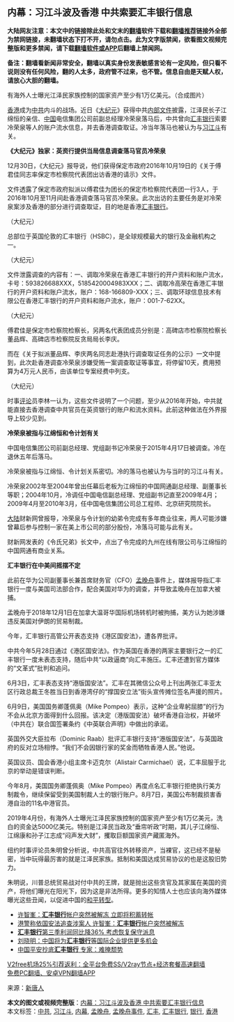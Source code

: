  <h2>内幕：习江斗波及香港 中共索要汇丰银行信息</h2> <p class="notice"><b>大陆网友注意：本文中的链接除此处和文末的<a href="https://github.com/bannedbook/fanqiang" >翻墙</a>软件下载和<a href="https://github.com/killgcd/justmysocks/blob/master/README.md">翻墙推荐</a>链接外全部为禁网链接，未翻墙状态下打不开，请勿点击。此为文字版禁闻，欲看图文视频完整版和更多禁闻，请下载<a href="https://github.com/bannedbook/fanqiang">翻墙软件或APP</a>后翻墙上禁闻网。</p><p>备注：翻墙看新闻非常安全，翻墙以真实身份发表敏感言论有一定风险，但只看不说则没有任何风险，翻的人太多，政府管不过来，也不管。信息自由是天赋人权，请放心大胆的翻墙。</b></p>  <div class="entry"> <p id="conimg">有海外人士曝光江泽民家族控制的国家资产至少有1万亿美元。（合成图片）</p> <p><a href="https://www.bannedbook.org/bnews/tag/%e9%a6%99%e6%b8%af/" class="st_tag internal_tag" rel="tag" title="标签 香港 下的日志">香港</a>成为<a href="https://www.bannedbook.org/bnews/tag/%e4%b8%ad%e5%85%b1/" class="st_tag internal_tag" rel="tag" title="标签 中共 下的日志">中共</a>内斗的战场。近日《<span class='wp_keywordlink_affiliate'><a href="http://www.epochtimes.com/" title="大纪元" target="_blank">大纪元</a></span>》获得中共<span class='wp_keywordlink'><a href="https://www.bannedbook.org/forum34/" title="中共内部文件 中共保密文件 解密文件" target="_blank">内部文件</a></span>披露，江泽民长子江绵恒的亲信、<span class='wp_keywordlink_affiliate'><a href="https://www.bannedbook.org/" title="中国" target="_blank">中国</a></span>电信集团公司前副总经理冷荣泉落马后，中共曾向<a href="https://www.bannedbook.org/bnews/tag/%e6%b1%87%e4%b8%b0/" class="st_tag internal_tag" rel="tag" title="标签 汇丰 下的日志">汇丰</a><a href="https://www.bannedbook.org/bnews/tag/%e9%93%b6%e8%a1%8c/" class="st_tag internal_tag" rel="tag" title="标签 银行 下的日志">银行</a>索要冷荣泉等人的账户流水信息，并去香港调查取证。冷当年落马也被认为与<a href="https://www.bannedbook.org/bnews/tag/%e4%b9%a0%e6%b1%9f%e6%96%97/" class="st_tag internal_tag" rel="tag" title="标签 习江斗 下的日志">习江斗</a>有关。</p> <p><strong>《大纪元》独家：英资行提供当局信息调查落马官员冷荣泉</strong></p> <p>12月30日，《大纪元》报导说，他们获得保定市政府2016年10月19日的《关于傅君佳同志率保定市检察院代表团出访香港的请示》文件。</p> <p>文件透露了保定市政府拟派以傅君佳为团长的保定市检察院代表团一行3人，于2016年10月至11月间赴香港调查落马官员冷荣泉。此次出访的主要任务是对冷荣泉案涉及香港的部分进行调查取证，目的地是香港<a href="https://www.bannedbook.org/bnews/tag/%E6%B1%87%E4%B8%B0%E9%93%B6%E8%A1%8C/" class="st_tag internal_tag" rel="tag" title="标签 汇丰银行 下的日志">汇丰银行</a>。</p> <p>（大纪元）</p> <p>总部位于英国伦敦的汇丰银行（HSBC），是全球规模最大的银行及金融机构之一。</p> <p>（大纪元）</p>  <p>文件泄露调查的内容有：一、调取冷荣泉在香港汇丰银行的开户资料和账户流水，卡号：593826688XXX，5185420004983XXX；二、调取冷高荣在香港汇丰银行的开户资料和账户流水，账户：168-166809-XXX；三、调取环球信息技术有限公在香港汇丰银行的开户资料和账户流水，账户：001-7-62XX。</p> <p>（大纪元）</p> <p>傅君佳是保定市检察院检察长，另两名代表团成员分别是：高碑店市检察院检察长董品辉、高碑店市检察院反贪局局长李庆。</p> <p>而在《关于拟派董品辉、李庆两名同志赴港执行调查取证任务的公示》一文中提到，此次赴香港调查冷荣泉涉嫌受贿一案调查取证等事宜，将停留10天，费用预算为4万元人民币，由该单位专案经费中列支。</p> <p>（大纪元）</p> <p>时事<span class='wp_keywordlink_affiliate'><a href="https://www.bannedbook.org/bnews/comments/" title="新闻评论" target="_blank">评论</a></span>员李林一认为，这些文件说明了一个问题，至少从2016年开始，中共就能直接去香港调查中共官员在英资银行的账户和流水资料。此前这种做法在外界报导上较少见到。</p> <p><strong>冷荣泉被指与江绵恒和令计划有关</strong></p> <p>中国电信集团公司前副总经理、党组副书记冷荣泉于2015年4月17日被调查。冷在退休五年后落马。</p>  <p>冷荣泉被指与江绵恒、令计划关系密切。冷的落马也被认为与当时的习江斗有关。</p> <p>冷荣泉2002年至2004年曾出任幕后老板为江绵恒的中国网通副总经理、副董事长等职；2004年10月，冷调任中国电信副总经理、党组副书记直至2009年4月；2009年4月至2010年3月，任中国电信集团公司总工程师、北京研究院院长。</p> <p><span class='wp_keywordlink_affiliate'><a href="https://www.bannedbook.org/" title="大陆" target="_blank">大陆</a></span>财新网曾报导，冷荣泉与令计划的幼弟令完成有多年商业往来，两人可能涉嫌曾幕后参与控制一家在美上市公司的部分股份，冷落马可能与此有关。</p> <p>财新网发表的《令氏兄弟》长文中，点出了令完成的九州在线有限公司与江绵恒的中国网通有商业关系。</p> <p><strong>汇丰银行在中美间摇摆不定</strong></p> <p>此前在华为公司副董事长兼首席财务官（CFO）<a href="https://www.bannedbook.org/bnews/tag/%e5%ad%9f%e6%99%9a%e8%88%9f/" class="st_tag internal_tag" rel="tag" title="标签 孟晚舟 下的日志">孟晚舟</a>事件上，媒体报导指汇丰银行一度与美国司法部合作，配合美国对华为的调查，并导致孟晚舟在加拿大被捕。</p> <p>孟晚舟于2018年12月1日在加拿大温哥华国际机场转机时被拘捕，美方认为她涉嫌违反美国对伊朗的贸易制裁。</p> <p>今年，汇丰银行高管公开表态支持《港区国安法》，遭各界批评。</p>  <p>中共今年5月28日通过《港区国安法》。作为英国在香港的两家主要银行之一的汇丰银行一度未表态支持，随后中共“以政逼商”向汇丰施压。汇丰还遭到官方媒体的“文革式”批判和追问。</p> <p>6月3日，汇丰表态支持“港版国安法”。汇丰在其微信公众号上刊出两张汇丰亚太区行政总裁王冬胜当日到香港湾仔的“撑国安立法”街头宣传摊位签名声援的照片。</p> <p>6月9日，美国国务卿蓬佩奥（Mike Pompeo）表示，这种“企业卑躬屈膝”的行为不会从北京方面得到什么回报。该决定（港版国安法）破坏香港自治权，并破坏（中共在）联合国签署条约《中英联合声明》中做出的承诺。</p> <p>英国外交大臣拉布（Dominic Raab）批评汇丰银行支持“港版国安法”，与英国政府的反对立场相悖。“我们不会因银行家的奖金而牺牲香港人民。”他说。</p> <p>英国议员、国会香港小组主席卡迈克尔（Alistair Carmichael）说，汇丰屈服于北京的举动是错误判断。</p> <p>今年8月，美国国务卿蓬佩奥（Mike Pompeo）再度点名汇丰银行拒绝执行美方制裁令，继续保留受到美国制裁人士的银行账户。8月7日，美国公布制裁损害香港自治的11名中港官员。</p> <p>2019年4月份，有海外人士曝光江泽民家族控制的国家资产至少有1万亿美元，洗白的资金达5000亿美元。特别是江泽民当政及“垂帘听政”时期，其儿子江绵恒、江绵康和孙子江志成“闷声发大财”，攫取巨额国家资产藏匿海外。</p> <p>纽约时事评论员朱明曾分析说，中共高官往外转移资产，当裸官，这已经不是秘密，当中玩得最厉害的就是江泽民家族。抵制和美国达成贸易协议的也是这股旧势力。</p>  <p>朱明说，川普总统贸易战对付中共的王牌，就是抛出这些贪官及其家属在美国的资产，将他们曝光在阳光下，因为这是非法所得。更多的知情人士也应该向海外媒体曝光这些丑闻，以促进中国的<span class='wp_keywordlink'><a href="https://www.bannedbook.org/forum2/topic234.html" title="中国的和平转型之路(和平解体共产党)" target="_blank">和平转型</a></span>。</p> <ul class='op-related-articles' title='相关阅读'> <li><a href='https://www.bannedbook.org/bnews/cnnews/hknews/20201207/1443297.html' target='_blank'>许智峯：<b>汇丰银行</b>帐户突然被解冻 立即将积蓄转帐</a></li> <li><a href='https://www.bannedbook.org/bnews/cnnews/hknews/20201206/1443236.html' target='_blank'>港警称依国安法追查涉案人 许智峯：<b>汇丰银行</b>帐户突然被解冻</a></li> <li><a href='https://www.bannedbook.org/bnews/baitai/20201027/1421194.html' target='_blank'><b>汇丰银行</b>第三季利润同比降36% 考虑恢复保守派息</a></li> <li><a href='https://www.bannedbook.org/bnews/baitai/20201022/1418453.html' target='_blank'>刘晓明：中国将为<b>汇丰银行</b>等国际企业提供更多机会</a></li> <li><a href='https://www.bannedbook.org/bnews/taiwannews/20201004/1407924.html' target='_blank'>中国平安抄底<b>汇丰银行</b> 专家：难掩颓势</a></li> </ul> <p class="texttj"> <a href="https://www.bannedbook.org/forum23/topic22702.html" target="_blank">V2free机场25%引荐返利：全平台免费SS/V2ray节点+经济套餐高速翻墙</a><br/> <a href="https://github.com/bannedbook/fanqiang/wiki/%E7%A6%81%E9%97%BB%E7%BD%91%E5%AE%89%E5%8D%93%E7%BF%BB%E5%A2%99%E6%96%B0%E9%97%BBAPP" target="_blank">免费PC翻墙、安卓VPN翻墙APP</a></p><p> 来源：<span class='wp_keywordlink_affiliate'><a href="https://www.ntdtv.com/" title="新唐人">新唐人</a></span> </p><a name='sharetosocial'></a>       <div><b>本文的图文或视频完整版</b>：<a href='https://www.bannedbook.org/bnews/cbnews/20201230/1457873.html'>内幕：习江斗波及香港 中共索要汇丰银行信息</a></div>  </div><!--END ENTRY--> <div class="postfooter"> <div>本文标签：<a href="https://www.bannedbook.org/bnews/tag/%e4%b8%ad%e5%85%b1/" rel="tag">中共</a>, <a href="https://www.bannedbook.org/bnews/tag/%e4%b9%a0%e6%b1%9f%e6%96%97/" rel="tag">习江斗</a>, <a href="https://www.bannedbook.org/bnews/tag/%E5%86%85%E5%B9%95/" rel="tag">内幕</a>, <a href="https://www.bannedbook.org/bnews/tag/%e5%ad%9f%e6%99%9a%e8%88%9f/" rel="tag">孟晚舟</a>, <a href="https://www.bannedbook.org/bnews/tag/%e5%ad%9f%e6%99%9a%e8%88%9f%e4%ba%8b%e4%bb%b6/" rel="tag">孟晚舟事件</a>, <a href="https://www.bannedbook.org/bnews/tag/%e6%b1%87%e4%b8%b0/" rel="tag">汇丰</a>, <a href="https://www.bannedbook.org/bnews/tag/%E6%B1%87%E4%B8%B0%E9%93%B6%E8%A1%8C/" rel="tag">汇丰银行</a>, <a href="https://www.bannedbook.org/bnews/tag/%e9%93%b6%e8%a1%8c/" rel="tag">银行</a>, <a href="https://www.bannedbook.org/bnews/tag/%e9%a6%99%e6%b8%af/" rel="tag">香港</a></div>  </div><!--END POSTFOOTER--> 